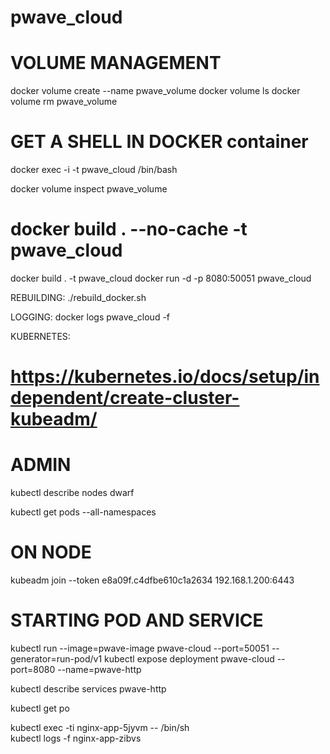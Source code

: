 # pwave_cloud

# VOLUME MANAGEMENT
docker volume create --name pwave_volume
docker volume ls
docker volume rm pwave_volume

# GET A SHELL IN DOCKER container
docker exec -i -t pwave_cloud /bin/bash 


docker volume inspect pwave_volume


# docker build . --no-cache -t pwave_cloud
docker build . -t pwave_cloud
docker run -d -p 8080:50051 pwave_cloud


REBUILDING:
./rebuild_docker.sh

LOGGING:
docker logs pwave_cloud -f


KUBERNETES:
# https://kubernetes.io/docs/setup/independent/create-cluster-kubeadm/


# ADMIN 
kubectl describe nodes dwarf

kubectl get pods --all-namespaces

# ON NODE
kubeadm join --token e8a09f.c4dfbe610c1a2634 192.168.1.200:6443


# STARTING POD AND SERVICE
kubectl run --image=pwave-image pwave-cloud --port=50051 --generator=run-pod/v1
kubectl expose deployment pwave-cloud --port=8080 --name=pwave-http

kubectl describe services pwave-http

kubectl get po

kubectl exec -ti nginx-app-5jyvm -- /bin/sh    
kubectl logs -f nginx-app-zibvs


